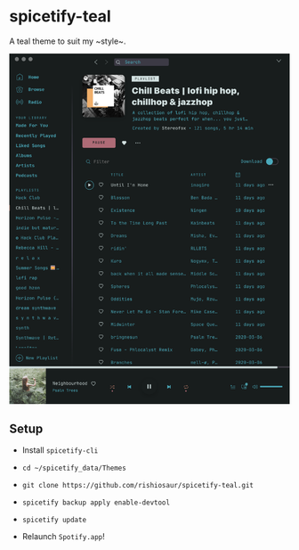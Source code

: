 # spicetify-teal
A teal theme to suit my \~style~.

![Screenshot](https://raw.githubusercontent.com/rishiosaur/spicetify-teal/master/Screen%20Shot%202020-04-02%20at%203.17.36%20PM.png)

## Setup

- Install `spicetify-cli`
- `cd ~/spicetify_data/Themes`
- `git clone https://github.com/rishiosaur/spicetify-teal.git`
- `spicetify backup apply enable-devtool`
- `spicetify update`

- Relaunch `Spotify.app`!
